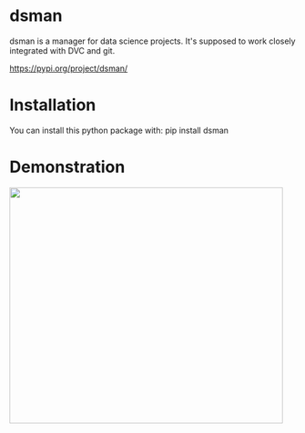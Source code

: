 # dsman
dsman is a manager for data science projects. It's supposed to work closely
integrated with DVC and git.

https://pypi.org/project/dsman/

# Installation
You can install this python package with:
pip install dsman

# Demonstration
<img src="https://media.giphy.com/media/YO9wcQJIKHsYemN7Ni/giphy.gif" width="480" height="415" frameBorder="0" />
